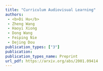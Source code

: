 ```yaml
---  
title: "Curriculum Audiovisual Learning"  
authors:  
 - <b>Di Hu</b>  
 - Zheng Wang  
 - Haoyi Xiong  
 - Dong Wang  
 - Feiping Nie  
 - Dejing Dou  
publication_types: ["3"]  
publication:   
publication_types_name: Preprint  
url_pdf: https://arxiv.org/abs/2001.09414  
---  
```

